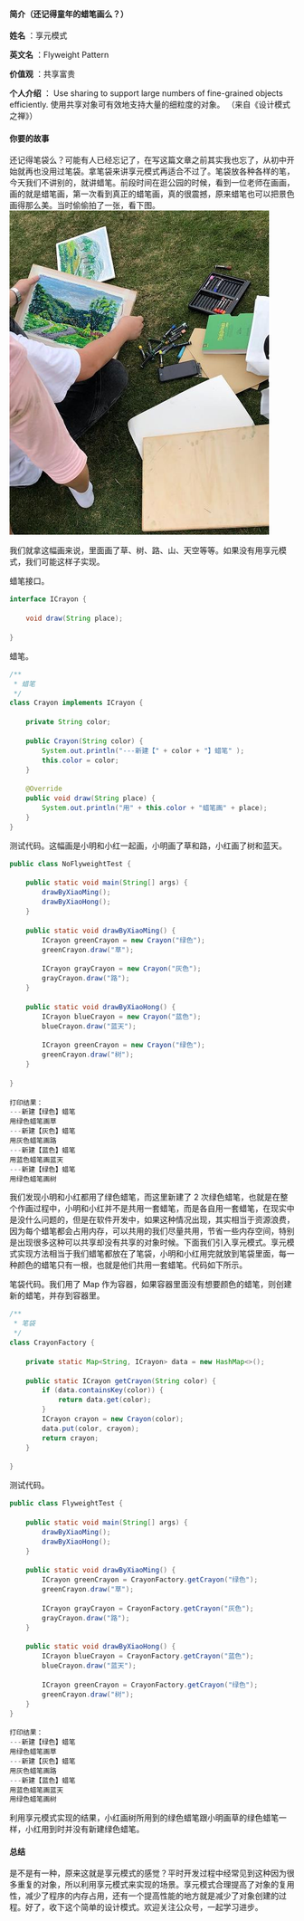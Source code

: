 #### 简介（还记得童年的蜡笔画么？）  

**姓名** ：享元模式  

**英文名** ：Flyweight Pattern  

**价值观** ：共享富贵  

**个人介绍** ： Use sharing to support large numbers of fine-grained objects efficiently. 使用共享对象可有效地支持大量的细粒度的对象。 （来自《设计模式之禅》）  


#### 你要的故事  

还记得笔袋么？可能有人已经忘记了，在写这篇文章之前其实我也忘了，从初中开始就再也没用过笔袋。拿笔袋来讲享元模式再适合不过了。笔袋放各种各样的笔，今天我们不讲别的，就讲蜡笔。前段时间在逛公园的时候，看到一位老师在画画，画的就是蜡笔画，第一次看到真正的蜡笔画，真的很震撼，原来蜡笔也可以把景色画得那么美。当时偷偷拍了一张，看下图。  
![](_v_images/20190530194624408_21551.png)  

我们就拿这幅画来说，里面画了草、树、路、山、天空等等。如果没有用享元模式，我们可能这样子实现。  

蜡笔接口。  

```java
interface ICrayon {

    void draw(String place);

}
```

蜡笔。  

```java
/**
 * 蜡笔
 */
class Crayon implements ICrayon {

    private String color;

    public Crayon(String color) {
        System.out.println("---新建【" + color + "】蜡笔" );
        this.color = color;
    }

    @Override
    public void draw(String place) {
        System.out.println("用" + this.color + "蜡笔画" + place);
    }
}
```

测试代码。这幅画是小明和小红一起画，小明画了草和路，小红画了树和蓝天。  

```java
public class NoFlyweightTest {

    public static void main(String[] args) {
        drawByXiaoMing();
        drawByXiaoHong();
    }

    public static void drawByXiaoMing() {
        ICrayon greenCrayon = new Crayon("绿色");
        greenCrayon.draw("草");

        ICrayon grayCrayon = new Crayon("灰色");
        grayCrayon.draw("路");
    }

    public static void drawByXiaoHong() {
        ICrayon blueCrayon = new Crayon("蓝色");
        blueCrayon.draw("蓝天");

        ICrayon greenCrayon = new Crayon("绿色");
        greenCrayon.draw("树");
    }

}

打印结果：
---新建【绿色】蜡笔
用绿色蜡笔画草
---新建【灰色】蜡笔
用灰色蜡笔画路
---新建【蓝色】蜡笔
用蓝色蜡笔画蓝天
---新建【绿色】蜡笔
用绿色蜡笔画树
```

我们发现小明和小红都用了绿色蜡笔，而这里新建了 2 次绿色蜡笔，也就是在整个作画过程中，小明和小红并不是共用一套蜡笔，而是各自用一套蜡笔，在现实中是没什么问题的，但是在软件开发中，如果这种情况出现，其实相当于资源浪费，因为每个蜡笔都会占用内存，可以共用的我们尽量共用，节省一些内存空间，特别是出现很多这种可以共享却没有共享的对象时候。下面我们引入享元模式。享元模式实现方法相当于我们蜡笔都放在了笔袋，小明和小红用完就放到笔袋里面，每一种颜色的蜡笔只有一根，也就是他们共用一套蜡笔。代码如下所示。  

笔袋代码。我们用了 Map 作为容器，如果容器里面没有想要颜色的蜡笔，则创建新的蜡笔，并存到容器里。  

```java
/**
 * 笔袋
 */
class CrayonFactory {

    private static Map<String, ICrayon> data = new HashMap<>();

    public static ICrayon getCrayon(String color) {
        if (data.containsKey(color)) {
            return data.get(color);
        }
        ICrayon crayon = new Crayon(color);
        data.put(color, crayon);
        return crayon;
    }

}
```

测试代码。  

```java
public class FlyweightTest {

    public static void main(String[] args) {
        drawByXiaoMing();
        drawByXiaoHong();
    }

    public static void drawByXiaoMing() {
        ICrayon greenCrayon = CrayonFactory.getCrayon("绿色");
        greenCrayon.draw("草");

        ICrayon grayCrayon = CrayonFactory.getCrayon("灰色");
        grayCrayon.draw("路");
    }

    public static void drawByXiaoHong() {
        ICrayon blueCrayon = CrayonFactory.getCrayon("蓝色");
        blueCrayon.draw("蓝天");

        ICrayon greenCrayon = CrayonFactory.getCrayon("绿色");
        greenCrayon.draw("树");
    }
}

打印结果：
---新建【绿色】蜡笔
用绿色蜡笔画草
---新建【灰色】蜡笔
用灰色蜡笔画路
---新建【蓝色】蜡笔
用蓝色蜡笔画蓝天
用绿色蜡笔画树
```

利用享元模式实现的结果，小红画树所用到的绿色蜡笔跟小明画草的绿色蜡笔一样，小红用到时并没有新建绿色蜡笔。  


#### 总结  

是不是有一种，原来这就是享元模式的感觉？平时开发过程中经常见到这种因为很多重复的对象，所以利用享元模式来实现的场景。享元模式合理提高了对象的复用性，减少了程序的内存占用，还有一个提高性能的地方就是减少了对象创建的过程。好了，收下这个简单的设计模式。欢迎关注公众号，一起学习进步。  
